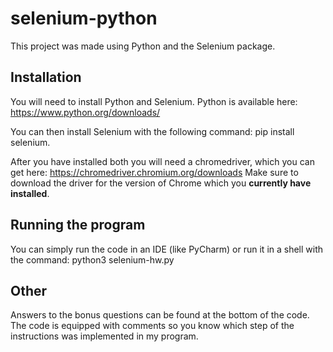 # selenium-python
This project was made using Python and the Selenium package.

## Installation
You will need to install Python and Selenium.
Python is available here: https://www.python.org/downloads/

You can then install Selenium with the following command: pip install selenium.

After you have installed both you will need a chromedriver, which you can get here: https://chromedriver.chromium.org/downloads
Make sure to download the driver for the version of Chrome which you **currently have installed**.

## Running the program
You can simply run the code in an IDE (like PyCharm) or run it in a shell with the command: python3 selenium-hw.py

## Other
Answers to the bonus questions can be found at the bottom of the code.
The code is equipped with comments so you know which step of the instructions was implemented in my program.
